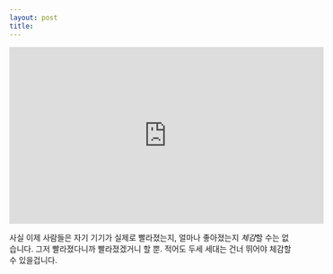 ```yaml
---
layout: post
title:  
---
```


<iframe width="560" height="315" src="https://www.youtube.com/embed/HxXbrnJ6l4A" frameborder="0" allowfullscreen></iframe>



사실 이제 사람들은 자기 기기가 실제로 빨라졌는지, 얼마나 좋아졌는지 *체감*할 수는 없습니다. 그저 빨라졌다니까 빨라졌겠거니 할 뿐. 적어도 두세 세대는 건너 뛰어야 체감할 수 있을겁니다.

